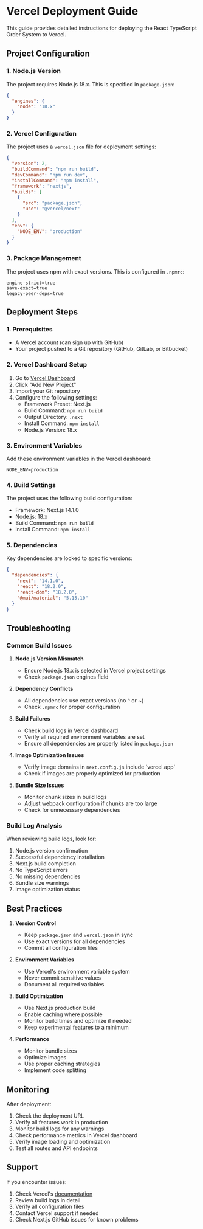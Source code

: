 # Vercel Deployment Guide

This guide provides detailed instructions for deploying the React TypeScript Order System to Vercel.

## Project Configuration

### 1. Node.js Version
The project requires Node.js 18.x. This is specified in `package.json`:
```json
{
  "engines": {
    "node": "18.x"
  }
}
```

### 2. Vercel Configuration
The project uses a `vercel.json` file for deployment settings:
```json
{
  "version": 2,
  "buildCommand": "npm run build",
  "devCommand": "npm run dev",
  "installCommand": "npm install",
  "framework": "nextjs",
  "builds": [
    {
      "src": "package.json",
      "use": "@vercel/next"
    }
  ],
  "env": {
    "NODE_ENV": "production"
  }
}
```

### 3. Package Management
The project uses npm with exact versions. This is configured in `.npmrc`:
```
engine-strict=true
save-exact=true
legacy-peer-deps=true
```

## Deployment Steps

### 1. Prerequisites
- A Vercel account (can sign up with GitHub)
- Your project pushed to a Git repository (GitHub, GitLab, or Bitbucket)

### 2. Vercel Dashboard Setup
1. Go to [Vercel Dashboard](https://vercel.com)
2. Click "Add New Project"
3. Import your Git repository
4. Configure the following settings:
   - Framework Preset: Next.js
   - Build Command: `npm run build`
   - Output Directory: `.next`
   - Install Command: `npm install`
   - Node.js Version: 18.x

### 3. Environment Variables
Add these environment variables in the Vercel dashboard:
```
NODE_ENV=production
```

### 4. Build Settings
The project uses the following build configuration:
- Framework: Next.js 14.1.0
- Node.js: 18.x
- Build Command: `npm run build`
- Install Command: `npm install`

### 5. Dependencies
Key dependencies are locked to specific versions:
```json
{
  "dependencies": {
    "next": "14.1.0",
    "react": "18.2.0",
    "react-dom": "18.2.0",
    "@mui/material": "5.15.10"
  }
}
```

## Troubleshooting

### Common Build Issues

1. **Node.js Version Mismatch**
   - Ensure Node.js 18.x is selected in Vercel project settings
   - Check `package.json` engines field

2. **Dependency Conflicts**
   - All dependencies use exact versions (no ^ or ~)
   - Check `.npmrc` for proper configuration

3. **Build Failures**
   - Check build logs in Vercel dashboard
   - Verify all required environment variables are set
   - Ensure all dependencies are properly listed in `package.json`

4. **Image Optimization Issues**
   - Verify image domains in `next.config.js` include 'vercel.app'
   - Check if images are properly optimized for production

5. **Bundle Size Issues**
   - Monitor chunk sizes in build logs
   - Adjust webpack configuration if chunks are too large
   - Check for unnecessary dependencies

### Build Log Analysis

When reviewing build logs, look for:
1. Node.js version confirmation
2. Successful dependency installation
3. Next.js build completion
4. No TypeScript errors
5. No missing dependencies
6. Bundle size warnings
7. Image optimization status

## Best Practices

1. **Version Control**
   - Keep `package.json` and `vercel.json` in sync
   - Use exact versions for all dependencies
   - Commit all configuration files

2. **Environment Variables**
   - Use Vercel's environment variable system
   - Never commit sensitive values
   - Document all required variables

3. **Build Optimization**
   - Use Next.js production build
   - Enable caching where possible
   - Monitor build times and optimize if needed
   - Keep experimental features to a minimum

4. **Performance**
   - Monitor bundle sizes
   - Optimize images
   - Use proper caching strategies
   - Implement code splitting

## Monitoring

After deployment:
1. Check the deployment URL
2. Verify all features work in production
3. Monitor build logs for any warnings
4. Check performance metrics in Vercel dashboard
5. Verify image loading and optimization
6. Test all routes and API endpoints

## Support

If you encounter issues:
1. Check Vercel's [documentation](https://vercel.com/docs)
2. Review build logs in detail
3. Verify all configuration files
4. Contact Vercel support if needed
5. Check Next.js GitHub issues for known problems 